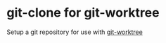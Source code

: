 # git-clone for git-worktree

Setup a git repository for use with
[git-worktree](https://www.git-scm.com/docs/git-worktree)

